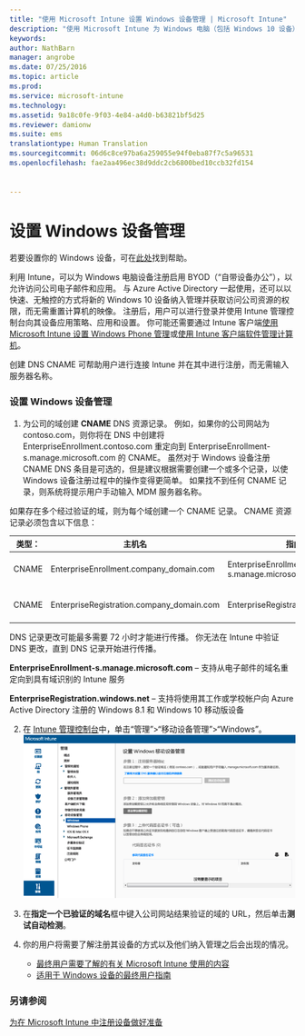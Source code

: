 ```yaml
---
title: "使用 Microsoft Intune 设置 Windows 设备管理 | Microsoft Intune"
description: "使用 Microsoft Intune 为 Windows 电脑（包括 Windows 10 设备）启用移动设备管理 (MDM)。"
keywords: 
author: NathBarn
manager: angrobe
ms.date: 07/25/2016
ms.topic: article
ms.prod: 
ms.service: microsoft-intune
ms.technology: 
ms.assetid: 9a18c0fe-9f03-4e84-a4d0-b63821bf5d25
ms.reviewer: damionw
ms.suite: ems
translationtype: Human Translation
ms.sourcegitcommit: 06d6c8ce97ba6a259055e94f0eba87f7c5a96531
ms.openlocfilehash: fae2aa496ec38d9ddc2cb6800bed10ccb32fd154


---
```


# 设置 Windows 设备管理
若要设置你的 Windows 设备，可在[此处](../enduser/using-your-windows-device-with-intune.md)找到帮助。

利用 Intune，可以为 Windows 电脑设备注册启用 BYOD（“自带设备办公”），以允许访问公司电子邮件和应用。 与 Azure Active Directory 一起使用，还可以以快速、无触控的方式将新的 Windows 10 设备纳入管理并获取访问公司资源的权限，而无需重置计算机的映像。 注册后，用户可以进行登录并使用 Intune 管理控制台向其设备应用策略、应用和设置。 你可能还需要通过 Intune 客户端[使用 Microsoft Intune 设置 Windows Phone 管理](set-up-windows-phone-management-with-microsoft-intune.md)或[使用 Intune 客户端软件管理计算机](manage-windows-pcs-with-microsoft-intune.md)。

创建 DNS CNAME 可帮助用户进行连接 Intune 并在其中进行注册，而无需输入服务器名称。

### 设置 Windows 设备管理

  1.  为公司的域创建 **CNAME** DNS 资源记录。 例如，如果你的公司网站为 contoso.com，则你将在 DNS 中创建将 EnterpriseEnrollment.contoso.com 重定向到 EnterpriseEnrollment-s.manage.microsoft.com 的 CNAME。 虽然对于 Windows 设备注册 CNAME DNS 条目是可选的，但是建议根据需要创建一个或多个记录，以使 Windows 设备注册过程中的操作变得更简单。 如果找不到任何 CNAME 记录，则系统将提示用户手动输入 MDM 服务器名称。

  如果存在多个经过验证的域，则为每个域创建一个 CNAME 记录。 CNAME 资源记录必须包含以下信息：

  |类型：|主机名|指向|TTL|
  |--------|-------------|-------------|-------|
  |CNAME|EnterpriseEnrollment.company_domain.com|EnterpriseEnrollment-s.manage.microsoft.com |1 小时|
  |CNAME|EnterpriseRegistration.company_domain.com|EnterpriseRegistration.windows.net|1 小时|

  DNS 记录更改可能最多需要 72 小时才能进行传播。 你无法在 Intune 中验证 DNS 更改，直到 DNS 记录开始进行传播。

  **EnterpriseEnrollment-s.manage.microsoft.com** – 支持从电子邮件的域名重定向到具有域识别的 Intune 服务

  **EnterpriseRegistration.windows.net** – 支持将使用其工作或学校帐户向 Azure Active Directory 注册的 Windows 8.1 和 Windows 10 移动版设备

  2.  在 [Intune 管理控制台](http://manage.microsoft.com)中，单击“管理”&gt;“移动设备管理”&gt;“Windows”。
  ![Windows 设备管理对话框](../media/enroll-intune-winenr.png)

  3.  在**指定一个已验证的域名**框中键入公司网站结果验证的域的 URL，然后单击**测试自动检测**。

  4.  你的用户将需要了解注册其设备的方式以及他们纳入管理之后会出现的情况。
      - [最终用户需要了解的有关 Microsoft Intune 使用的内容](what-to-tell-your-end-users-about-using-microsoft-intune.md)
      - [适用于 Windows 设备的最终用户指南](../enduser/using-your-windows-device-with-intune.md)

### 另请参阅
[为在 Microsoft Intune 中注册设备做好准备](get-ready-to-enroll-devices-in-microsoft-intune.md)



<!--HONumber=Aug16_HO1-->


